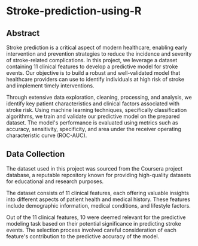 # Stroke-prediction-using-R

## Abstract

Stroke prediction is a critical aspect of modern healthcare, enabling early intervention and prevention strategies to reduce the incidence and severity of stroke-related complications. In this project, we leverage a dataset containing 11 clinical features to develop a predictive model for stroke events. Our objective is to build a robust and well-validated model that healthcare providers can use to identify individuals at high risk of stroke and implement timely interventions.

Through extensive data exploration, cleaning, processing, and analysis, we identify key patient characteristics and clinical factors associated with stroke risk. Using machine learning techniques, specifically classification algorithms, we train and validate our predictive model on the prepared dataset. The model's performance is evaluated using metrics such as accuracy, sensitivity, specificity, and area under the receiver operating characteristic curve (ROC-AUC).

## Data Collection

The dataset used in this project was sourced from the Coursera project database, a reputable repository known for providing high-quality datasets for educational and research purposes.

The dataset consists of 11 clinical features, each offering valuable insights into different aspects of patient health and medical history. These features include demographic information, medical conditions, and lifestyle factors.

Out of the 11 clinical features, 10 were deemed relevant for the predictive modeling task based on their potential significance in predicting stroke events. The selection process involved careful consideration of each feature's contribution to the predictive accuracy of the model.


